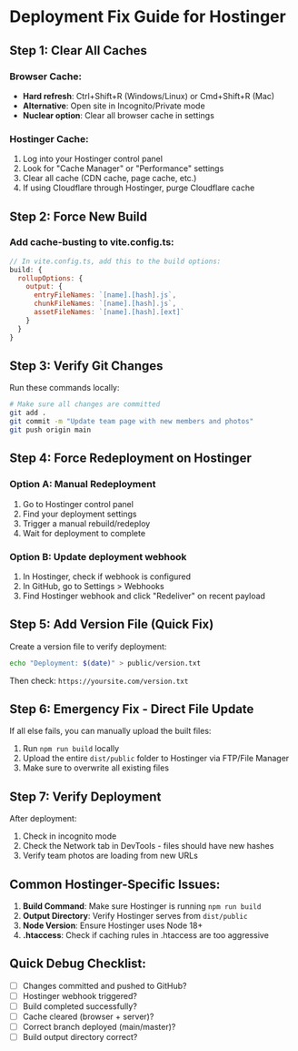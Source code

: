 # Deployment Fix Guide for Hostinger

## Step 1: Clear All Caches

### Browser Cache:
- **Hard refresh**: Ctrl+Shift+R (Windows/Linux) or Cmd+Shift+R (Mac)
- **Alternative**: Open site in Incognito/Private mode
- **Nuclear option**: Clear all browser cache in settings

### Hostinger Cache:
1. Log into your Hostinger control panel
2. Look for "Cache Manager" or "Performance" settings
3. Clear all cache (CDN cache, page cache, etc.)
4. If using Cloudflare through Hostinger, purge Cloudflare cache

## Step 2: Force New Build

### Add cache-busting to vite.config.ts:
```javascript
// In vite.config.ts, add this to the build options:
build: {
  rollupOptions: {
    output: {
      entryFileNames: `[name].[hash].js`,
      chunkFileNames: `[name].[hash].js`,
      assetFileNames: `[name].[hash].[ext]`
    }
  }
}
```

## Step 3: Verify Git Changes

Run these commands locally:
```bash
# Make sure all changes are committed
git add .
git commit -m "Update team page with new members and photos"
git push origin main
```

## Step 4: Force Redeployment on Hostinger

### Option A: Manual Redeployment
1. Go to Hostinger control panel
2. Find your deployment settings
3. Trigger a manual rebuild/redeploy
4. Wait for deployment to complete

### Option B: Update deployment webhook
1. In Hostinger, check if webhook is configured
2. In GitHub, go to Settings > Webhooks
3. Find Hostinger webhook and click "Redeliver" on recent payload

## Step 5: Add Version File (Quick Fix)
Create a version file to verify deployment:
```bash
echo "Deployment: $(date)" > public/version.txt
```

Then check: `https://yoursite.com/version.txt`

## Step 6: Emergency Fix - Direct File Update

If all else fails, you can manually upload the built files:
1. Run `npm run build` locally
2. Upload the entire `dist/public` folder to Hostinger via FTP/File Manager
3. Make sure to overwrite all existing files

## Step 7: Verify Deployment

After deployment:
1. Check in incognito mode
2. Check the Network tab in DevTools - files should have new hashes
3. Verify team photos are loading from new URLs

## Common Hostinger-Specific Issues:

1. **Build Command**: Make sure Hostinger is running `npm run build`
2. **Output Directory**: Verify Hostinger serves from `dist/public`
3. **Node Version**: Ensure Hostinger uses Node 18+
4. **.htaccess**: Check if caching rules in .htaccess are too aggressive

## Quick Debug Checklist:
- [ ] Changes committed and pushed to GitHub?
- [ ] Hostinger webhook triggered?
- [ ] Build completed successfully?
- [ ] Cache cleared (browser + server)?
- [ ] Correct branch deployed (main/master)?
- [ ] Build output directory correct?